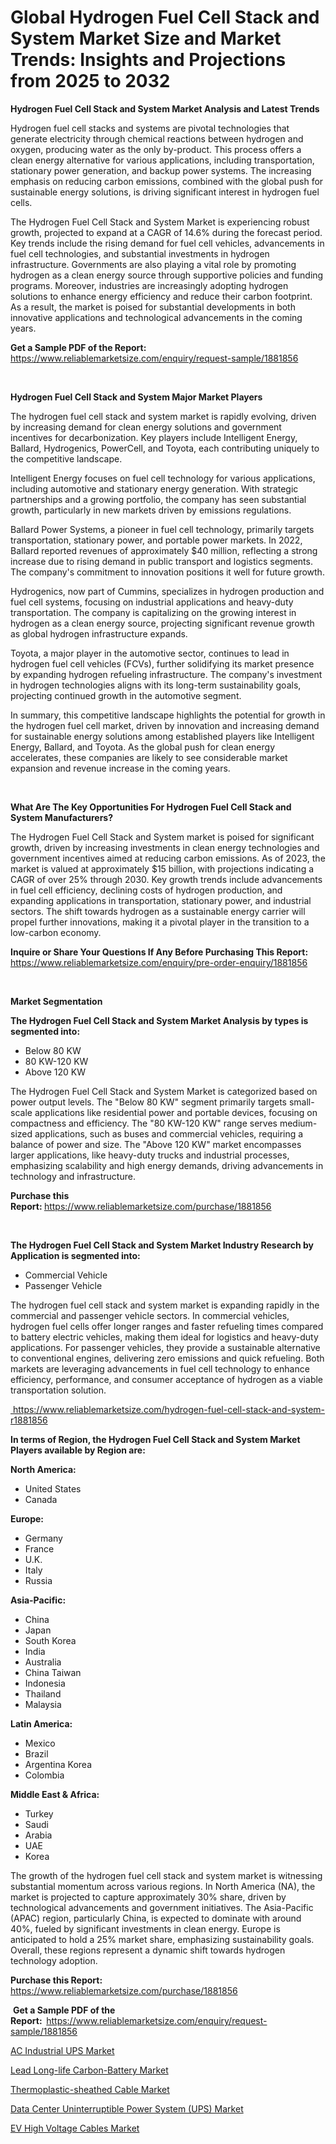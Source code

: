 <p><h1>Global Hydrogen Fuel Cell Stack and System Market Size and Market Trends: Insights and Projections from 2025 to 2032</h1></p><p><strong>Hydrogen Fuel Cell Stack and System Market Analysis and Latest Trends</strong></p>
<p><p>Hydrogen fuel cell stacks and systems are pivotal technologies that generate electricity through chemical reactions between hydrogen and oxygen, producing water as the only by-product. This process offers a clean energy alternative for various applications, including transportation, stationary power generation, and backup power systems. The increasing emphasis on reducing carbon emissions, combined with the global push for sustainable energy solutions, is driving significant interest in hydrogen fuel cells.</p><p>The Hydrogen Fuel Cell Stack and System Market is experiencing robust growth, projected to expand at a CAGR of 14.6% during the forecast period. Key trends include the rising demand for fuel cell vehicles, advancements in fuel cell technologies, and substantial investments in hydrogen infrastructure. Governments are also playing a vital role by promoting hydrogen as a clean energy source through supportive policies and funding programs. Moreover, industries are increasingly adopting hydrogen solutions to enhance energy efficiency and reduce their carbon footprint. As a result, the market is poised for substantial developments in both innovative applications and technological advancements in the coming years.</p></p>
<p><strong>Get a Sample PDF of the Report:&nbsp;</strong> <a href="https://www.reliablemarketsize.com/enquiry/request-sample/1881856?utm_campaign=1895&utm_medium=2&utm_source=Github&utm_content=ia&utm_term=07042025&utm_id=hydrogen-fuel-cell-stack-and-system">https://www.reliablemarketsize.com/enquiry/request-sample/1881856</a></p>
<p>&nbsp;</p>
<p><strong>Hydrogen Fuel Cell Stack and System Major Market Players</strong></p>
<p><p>The hydrogen fuel cell stack and system market is rapidly evolving, driven by increasing demand for clean energy solutions and government incentives for decarbonization. Key players include Intelligent Energy, Ballard, Hydrogenics, PowerCell, and Toyota, each contributing uniquely to the competitive landscape.</p><p>Intelligent Energy focuses on fuel cell technology for various applications, including automotive and stationary energy generation. With strategic partnerships and a growing portfolio, the company has seen substantial growth, particularly in new markets driven by emissions regulations.</p><p>Ballard Power Systems, a pioneer in fuel cell technology, primarily targets transportation, stationary power, and portable power markets. In 2022, Ballard reported revenues of approximately $40 million, reflecting a strong increase due to rising demand in public transport and logistics segments. The company's commitment to innovation positions it well for future growth.</p><p>Hydrogenics, now part of Cummins, specializes in hydrogen production and fuel cell systems, focusing on industrial applications and heavy-duty transportation. The company is capitalizing on the growing interest in hydrogen as a clean energy source, projecting significant revenue growth as global hydrogen infrastructure expands.</p><p>Toyota, a major player in the automotive sector, continues to lead in hydrogen fuel cell vehicles (FCVs), further solidifying its market presence by expanding hydrogen refueling infrastructure. The company's investment in hydrogen technologies aligns with its long-term sustainability goals, projecting continued growth in the automotive segment.</p><p>In summary, this competitive landscape highlights the potential for growth in the hydrogen fuel cell market, driven by innovation and increasing demand for sustainable energy solutions among established players like Intelligent Energy, Ballard, and Toyota. As the global push for clean energy accelerates, these companies are likely to see considerable market expansion and revenue increase in the coming years.</p></p>
<p>&nbsp;</p>
<p><strong>What Are The Key Opportunities For Hydrogen Fuel Cell Stack and System Manufacturers?</strong></p>
<p><p>The Hydrogen Fuel Cell Stack and System market is poised for significant growth, driven by increasing investments in clean energy technologies and government incentives aimed at reducing carbon emissions. As of 2023, the market is valued at approximately $15 billion, with projections indicating a CAGR of over 25% through 2030. Key growth trends include advancements in fuel cell efficiency, declining costs of hydrogen production, and expanding applications in transportation, stationary power, and industrial sectors. The shift towards hydrogen as a sustainable energy carrier will propel further innovations, making it a pivotal player in the transition to a low-carbon economy.</p></p>
<p><strong>Inquire or Share Your Questions If Any Before Purchasing This Report:</strong> <a href="https://www.reliablemarketsize.com/enquiry/pre-order-enquiry/1881856?utm_campaign=1895&utm_medium=2&utm_source=Github&utm_content=ia&utm_term=07042025&utm_id=hydrogen-fuel-cell-stack-and-system">https://www.reliablemarketsize.com/enquiry/pre-order-enquiry/1881856</a></p>
<p>&nbsp;</p>
<p><strong>Market Segmentation</strong></p>
<p><strong>The Hydrogen Fuel Cell Stack and System Market Analysis by types is segmented into:</strong></p>
<p><ul><li>Below 80 KW</li><li>80 KW-120 KW</li><li>Above 120 KW</li></ul></p>
<p><p>The Hydrogen Fuel Cell Stack and System Market is categorized based on power output levels. The "Below 80 KW" segment primarily targets small-scale applications like residential power and portable devices, focusing on compactness and efficiency. The "80 KW-120 KW" range serves medium-sized applications, such as buses and commercial vehicles, requiring a balance of power and size. The "Above 120 KW" market encompasses larger applications, like heavy-duty trucks and industrial processes, emphasizing scalability and high energy demands, driving advancements in technology and infrastructure.</p></p>
<p><strong>Purchase this Report:&nbsp;</strong><a href="https://www.reliablemarketsize.com/purchase/1881856?utm_campaign=1895&utm_medium=2&utm_source=Github&utm_content=ia&utm_term=07042025&utm_id=hydrogen-fuel-cell-stack-and-system">https://www.reliablemarketsize.com/purchase/1881856</a></p>
<p>&nbsp;</p>
<p><strong>The Hydrogen Fuel Cell Stack and System Market Industry Research by Application is segmented into:</strong></p>
<p><ul><li>Commercial Vehicle</li><li>Passenger Vehicle</li></ul></p>
<p><p>The hydrogen fuel cell stack and system market is expanding rapidly in the commercial and passenger vehicle sectors. In commercial vehicles, hydrogen fuel cells offer longer ranges and faster refueling times compared to battery electric vehicles, making them ideal for logistics and heavy-duty applications. For passenger vehicles, they provide a sustainable alternative to conventional engines, delivering zero emissions and quick refueling. Both markets are leveraging advancements in fuel cell technology to enhance efficiency, performance, and consumer acceptance of hydrogen as a viable transportation solution.</p></p>
<p><a href="https://www.reliablemarketsize.com/hydrogen-fuel-cell-stack-and-system-r1881856?utm_campaign=1895&utm_medium=2&utm_source=Github&utm_content=ia&utm_term=07042025&utm_id=hydrogen-fuel-cell-stack-and-system">&nbsp;https://www.reliablemarketsize.com/hydrogen-fuel-cell-stack-and-system-r1881856</a></p>
<p><strong>In terms of Region, the Hydrogen Fuel Cell Stack and System Market Players available by Region are:</strong></p>
<p>
    <p> <strong> North America: </strong>
        <ul>
            <li>United States</li>
            <li>Canada</li>
        </ul>
        </p> 
    <p> <strong> Europe: </strong>
        <ul>
            <li>Germany</li>
            <li>France</li>
            <li>U.K.</li>
            <li>Italy</li>
            <li>Russia</li>
        </ul>
        </p> 
    <p> <strong> Asia-Pacific: </strong>
        <ul>
            <li>China</li>
            <li>Japan</li>
            <li>South Korea</li>
            <li>India</li>
            <li>Australia</li>
            <li>China Taiwan</li>
            <li>Indonesia</li>
            <li>Thailand</li>
            <li>Malaysia</li>
        </ul>
        </p> 
    <p> <strong> Latin America: </strong>
        <ul>
            <li>Mexico</li>
            <li>Brazil</li>
            <li>Argentina Korea</li>
            <li>Colombia</li>
        </ul>
        </p> 
    <p> <strong> Middle East & Africa: </strong>
        <ul>
            <li>Turkey</li>
            <li>Saudi</li>
            <li>Arabia</li>
            <li>UAE</li>
            <li>Korea</li>
        </ul>
    </p>
    </p>
<p><p>The growth of the hydrogen fuel cell stack and system market is witnessing substantial momentum across various regions. In North America (NA), the market is projected to capture approximately 30% share, driven by technological advancements and government initiatives. The Asia-Pacific (APAC) region, particularly China, is expected to dominate with around 40%, fueled by significant investments in clean energy. Europe is anticipated to hold a 25% market share, emphasizing sustainability goals. Overall, these regions represent a dynamic shift towards hydrogen technology adoption.</p></p>
<p><strong>Purchase this Report: </strong><a href="https://www.reliablemarketsize.com/purchase/1881856?utm_campaign=1895&utm_medium=2&utm_source=Github&utm_content=ia&utm_term=07042025&utm_id=hydrogen-fuel-cell-stack-and-system">https://www.reliablemarketsize.com/purchase/1881856</a></p>
<p>&nbsp;<strong>Get a Sample PDF of the Report:&nbsp;&nbsp;</strong><a href="https://www.reliablemarketsize.com/enquiry/request-sample/1881856?utm_campaign=1895&utm_medium=2&utm_source=Github&utm_content=ia&utm_term=07042025&utm_id=hydrogen-fuel-cell-stack-and-system">https://www.reliablemarketsize.com/enquiry/request-sample/1881856</a></p>
<p><strong></strong></p>
<p><p><a href="https://github.com/ildyduedu/Market-Research-Report-List-1/blob/main/ac-industrial-ups-market.md?utm_campaign=1895&utm_medium=2&utm_source=Github&utm_content=ia&utm_term=07042025&utm_id=hydrogen-fuel-cell-stack-and-system">AC Industrial UPS Market</a></p><p><a href="https://github.com/eleussabra/Market-Research-Report-List-1/blob/main/lead-long-life-carbon-battery-market.md?utm_campaign=1895&utm_medium=2&utm_source=Github&utm_content=ia&utm_term=07042025&utm_id=hydrogen-fuel-cell-stack-and-system">Lead Long-life Carbon-Battery Market</a></p><p><a href="https://github.com/salkidtodo/Market-Research-Report-List-1/blob/main/thermoplastic-sheathed-cable-market.md?utm_campaign=1895&utm_medium=2&utm_source=Github&utm_content=ia&utm_term=07042025&utm_id=hydrogen-fuel-cell-stack-and-system">Thermoplastic-sheathed Cable Market</a></p><p><a href="https://github.com/floengsubb/Market-Research-Report-List-1/blob/main/data-center-uninterruptible-power-system-ups-market.md?utm_campaign=1895&utm_medium=2&utm_source=Github&utm_content=ia&utm_term=07042025&utm_id=hydrogen-fuel-cell-stack-and-system">Data Center Uninterruptible Power System (UPS) Market</a></p><p><a href="https://github.com/oduorsarath9/Market-Research-Report-List-1/blob/main/ev-high-voltage-cables-market.md?utm_campaign=1895&utm_medium=2&utm_source=Github&utm_content=ia&utm_term=07042025&utm_id=hydrogen-fuel-cell-stack-and-system">EV High Voltage Cables Market</a></p></p>